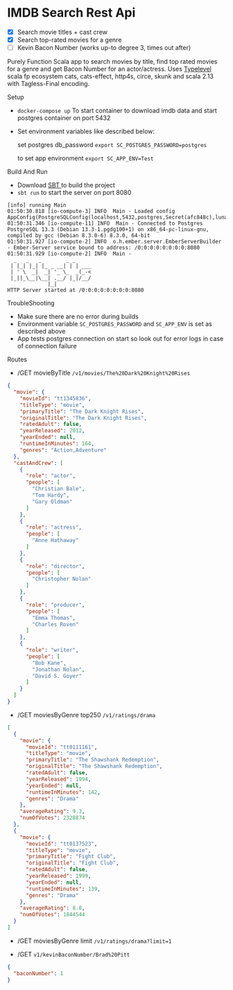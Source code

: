 # IMDB Search Rest Api

- [x] Search movie titles + cast crew
- [x] Search top-rated movies for a genre
- [ ] Kevin Bacon Number (works up-to degree 3, times out after)

Purely Function Scala app to search movies by title, find top rated movies for a genre and get Bacon Number for an
actor/actress. Uses [Typelevel](https://typelevel.org/) scala fp ecosystem cats, cats-effect, http4s, circe, skunk and
scala 2.13 with Tagless-Final encoding.

Setup

- `docker-compose up` To start container to download imdb data and start postgres container on port 5432


- Set environment variables like described below:

  set postgres db_password
  `export SC_POSTGRES_PASSWORD=postgres`

  to set app environment
  `export SC_APP_ENV=Test`

Build And Run

- Download [SBT ](https://www.scala-sbt.org/download.html) to build the project
- `sbt run` to start the server on port 8080

```
[info] running Main 
01:50:30.818 [io-compute-3] INFO  Main - Loaded config AppConfig(PostgreSQLConfig(localhost,5432,postgres,Secret(afc848c),lunatech_imdb,10),HttpServerConfig(0.0.0.0,8080))
01:50:31.346 [io-compute-11] INFO  Main - Connected to Postgres PostgreSQL 13.3 (Debian 13.3-1.pgdg100+1) on x86_64-pc-linux-gnu, compiled by gcc (Debian 8.3.0-6) 8.3.0, 64-bit
01:50:31.927 [io-compute-2] INFO  o.h.ember.server.EmberServerBuilder - Ember-Server service bound to address: /0:0:0:0:0:0:0:0:8080
01:50:31.929 [io-compute-2] INFO  Main - 
  _   _   _        _ _
 | |_| |_| |_ _ __| | | ___
 | ' \  _|  _| '_ \_  _(_-<
 |_||_\__|\__| .__/ |_|/__/
             |_|
HTTP Server started at /0:0:0:0:0:0:0:0:8080

```

TroubleShooting

- Make sure there are no error during builds
- Environment variable `SC_POSTGRES_PASSWORD` and `SC_APP_ENV` is set as described above
- App tests postgres connection on start so look out for error logs in case of connection failure

Routes

- /GET movieByTitle `/v1/movies/The%20Dark%20Knight%20Rises`

```json
{
  "movie": {
    "movieId": "tt1345836",
    "titleType": "movie",
    "primaryTitle": "The Dark Knight Rises",
    "originalTitle": "The Dark Knight Rises",
    "ratedAdult": false,
    "yearReleased": 2012,
    "yearEnded": null,
    "runtimeInMinutes": 164,
    "genres": "Action,Adventure"
  },
  "castAndCrew": [
    {
      "role": "actor",
      "people": [
        "Christian Bale",
        "Tom Hardy",
        "Gary Oldman"
      ]
    },
    {
      "role": "actress",
      "people": [
        "Anne Hathaway"
      ]
    },
    {
      "role": "director",
      "people": [
        "Christopher Nolan"
      ]
    },
    {
      "role": "producer",
      "people": [
        "Emma Thomas",
        "Charles Roven"
      ]
    },
    {
      "role": "writer",
      "people": [
        "Bob Kane",
        "Jonathan Nolan",
        "David S. Goyer"
      ]
    }
  ]
}
```

- /GET moviesByGenre top250 `/v1/ratings/drama`

```json
[
  {
    "movie": {
      "movieId": "tt0111161",
      "titleType": "movie",
      "primaryTitle": "The Shawshank Redemption",
      "originalTitle": "The Shawshank Redemption",
      "ratedAdult": false,
      "yearReleased": 1994,
      "yearEnded": null,
      "runtimeInMinutes": 142,
      "genres": "Drama"
    },
    "averageRating": 9.3,
    "numOfVotes": 2328874
  },
  {
    "movie": {
      "movieId": "tt0137523",
      "titleType": "movie",
      "primaryTitle": "Fight Club",
      "originalTitle": "Fight Club",
      "ratedAdult": false,
      "yearReleased": 1999,
      "yearEnded": null,
      "runtimeInMinutes": 139,
      "genres": "Drama"
    },
    "averageRating": 8.8,
    "numOfVotes": 1844544
  }
]
```

- /GET moviesByGenre limit `/v1/ratings/drama?limit=1`


- /GET `v1/kevinBaconNumber/Brad%20Pitt`

```json
{
  "baconNumber": 1
}
```
